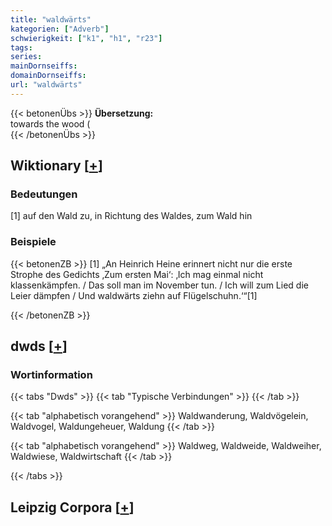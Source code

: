 ```yaml
---
title: "waldwärts"
kategorien: ["Adverb"]
schwierigkeit: ["k1", "h1", "r23"]
tags:
series:
mainDornseiffs:
domainDornseiffs:
url: "waldwärts"
---
```


{{< betonenÜbs >}}
**Übersetzung:**  
towards the wood (  
{{< /betonenÜbs >}}

## Wiktionary [[+](https://de.wiktionary.org/wiki/waldwärts)]

### Bedeutungen
[1] auf den Wald zu, in Richtung des Waldes, zum Wald hin  

### Beispiele
{{< betonenZB >}}
[1] „An Heinrich Heine erinnert nicht nur die erste Strophe des Gedichts ‚Zum ersten Mai‘: ‚Ich mag einmal nicht klassenkämpfen. / Das soll man im November tun. / Ich will zum Lied die Leier dämpfen / Und waldwärts ziehn auf Flügelschuhn.‘“[1]  

{{< /betonenZB >}}


## dwds [[+](https://www.dwds.de/wb/waldwärts)]

### Wortinformation
{{< tabs "Dwds" >}}
{{< tab "Typische Verbindungen" >}}
{{< /tab >}}

{{< tab "alphabetisch vorangehend" >}}
Waldwanderung, Waldvögelein, Waldvogel, Waldungeheuer, Waldung
{{< /tab >}}

{{< tab "alphabetisch vorangehend" >}}
Waldweg, Waldweide, Waldweiher, Waldwiese, Waldwirtschaft
{{< /tab >}}

{{< /tabs >}}

## Leipzig Corpora [[+](https://corpora.uni-leipzig.de/en/res?word=waldwärts&corpusId=deu_newscrawl-public_2018)]

